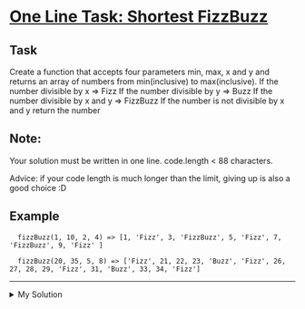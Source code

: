 # [One Line Task: Shortest FizzBuzz](https://www.codewars.com/kata/59dc2c563d09a77d7c000031)

## Task

Create a function that accepts four parameters min, max, x and y and returns an array of numbers from min(inclusive) to max(inclusive).
If the number divisible by x => Fizz
If the number divisible by y => Buzz
If the number divisible by x and y => FizzBuzz
If the number is not divisible by x and y return the number

## Note:

Your solution must be written in one line. code.length < 88 characters.

Advice: if your code length is much longer than the limit, giving up is also a good choice :D

## Example

```
  fizzBuzz(1, 10, 2, 4) => [1, 'Fizz', 3, 'FizzBuzz', 5, 'Fizz', 7, 'FizzBuzz', 9, 'Fizz' ]

  fizzBuzz(20, 35, 5, 8) => ['Fizz', 21, 22, 23, 'Buzz', 'Fizz', 26, 27, 28, 29, 'Fizz', 31, 'Buzz', 33, 34, 'Fizz']
```

---

<details><summary>My Solution</summary>

```js
// Create an array to store the FizzBuzz results
// Check if the current value is divisible by x
// Check if the current value is divisible by y
// If not divisible by x or y, use the original value
fizzBuzz = (a, b, x, y) => [...Array(b - a + 1)].map((v = a++) => (v % x ? '' : 'Fizz') + (v % y ? '' : 'Buzz') || v)
```

</details>
